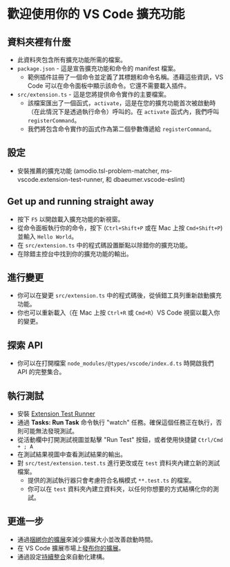 ﻿# 歡迎使用你的 VS Code 擴充功能

## 資料夾裡有什麼

* 此資料夾包含所有擴充功能所需的檔案。
* `package.json` - 這是宣告擴充功能和命令的 manifest 檔案。
  * 範例插件註冊了一個命令並定義了其標題和命令名稱。憑藉這些資訊，VS Code 可以在命令面板中顯示該命令。它還不需要載入插件。
* `src/extension.ts` - 這是您將提供命令實作的主要檔案。
  * 該檔案匯出了一個函式，`activate`，這是在您的擴充功能首次被啟動時（在此情況下是透過執行命令）呼叫的。在 `activate` 函式內，我們呼叫 `registerCommand`。
  * 我們將包含命令實作的函式作為第二個參數傳遞給 `registerCommand`。

## 設定

* 安裝推薦的擴充功能 (amodio.tsl-problem-matcher, ms-vscode.extension-test-runner, 和 dbaeumer.vscode-eslint)

## Get up and running straight away

* 按下 `F5` 以開啟載入擴充功能的新視窗。
* 從命令面板執行你的命令，按下 (`Ctrl+Shift+P` 或在 Mac 上按 `Cmd+Shift+P`) 並輸入 `Hello World`。
* 在 `src/extension.ts` 中的程式碼設置斷點以除錯你的擴充功能。
* 在除錯主控台中找到你的擴充功能的輸出。

## 進行變更

* 你可以在變更 `src/extension.ts` 中的程式碼後，從偵錯工具列重新啟動擴充功能。
* 你也可以重新載入（在 Mac 上按 `Ctrl+R` 或 `Cmd+R`）VS Code 視窗以載入你的變更。

## 探索 API

* 你可以在打開檔案 `node_modules/@types/vscode/index.d.ts` 時開啟我們 API 的完整集合。

## 執行測試

* 安裝 [Extension Test Runner](https://marketplace.visualstudio.com/items?itemName=ms-vscode.extension-test-runner)
* 通過 **Tasks: Run Task** 命令執行 "watch" 任務。確保這個任務正在執行，否則可能無法發現測試。
* 從活動欄中打開測試視圖並點擊 "Run Test" 按鈕，或者使用快捷鍵 `Ctrl/Cmd + ; A`
* 在測試結果視圖中查看測試結果的輸出。
* 對 `src/test/extension.test.ts` 進行更改或在 `test` 資料夾內建立新的測試檔案。
  * 提供的測試執行器只會考慮符合名稱模式 `**.test.ts` 的檔案。
  * 你可以在 `test` 資料夾內建立資料夾，以任何你想要的方式結構化你的測試。

## 更進一步

* 通過[捆綁你的擴展](https://code.visualstudio.com/api/working-with-extensions/bundling-extension)來減少擴展大小並改善啟動時間。
* 在 VS Code 擴展市場上[發布你的擴展](https://code.visualstudio.com/api/working-with-extensions/publishing-extension)。
* 通過設定[持續整合](https://code.visualstudio.com/api/working-with-extensions/continuous-integration)來自動化建構。
